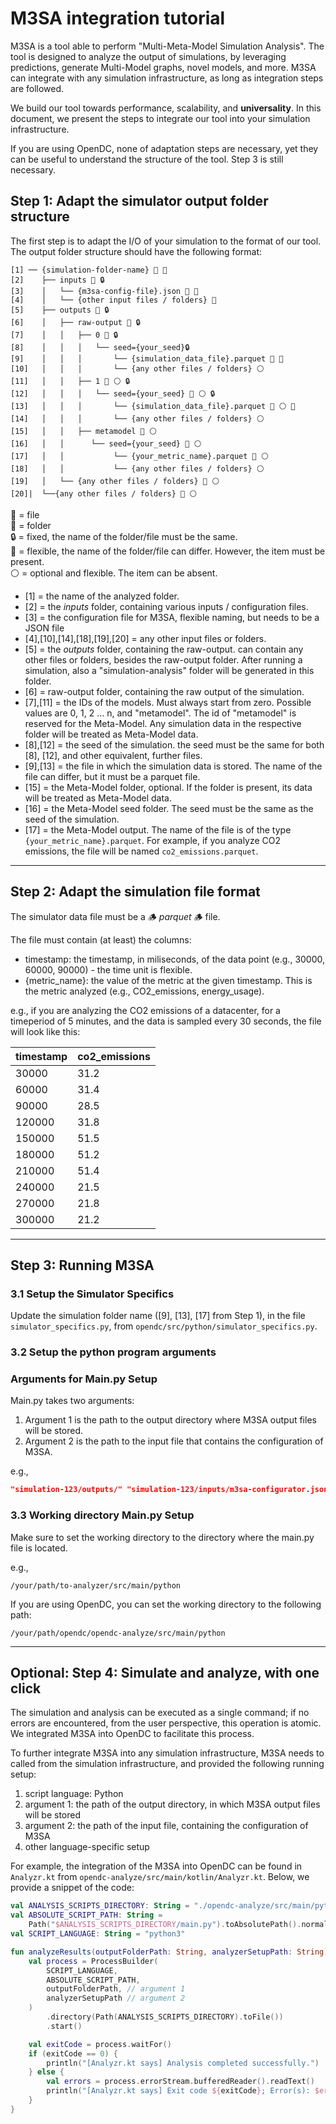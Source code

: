 # M3SA integration tutorial

M3SA is a tool able to perform "Multi-Meta-Model Simulation Analysis". The tool is designed to analyze the output of
simulations, by leveraging predictions, generate Multi-Model graphs, novel models, and more. M3SA can integrate with any
simulation infrastructure, as long as integration steps are followed.

We build our tool towards performance, scalability, and **universality**. In this document, we present the steps to
integrate our tool into your simulation infrastructure.

If you are using OpenDC, none of adaptation steps are necessary, yet they can be useful to understand the structure
of the tool. Step 3 is still necessary.

## Step 1: Adapt the simulator output folder structure

The first step is to adapt the I/O of your simulation to the format of our tool. The output folder structure should have
the
following format:

```
[1] ── {simulation-folder-name} 📁 🔧
[2]    ├── inputs 📁 🔒
[3]    │   └── {m3sa-config-file}.json 📄 🔧
[4]    │   └── {other input files / folders} 🔧
[5]    ├── outputs 📁 🔒
[6]    │   ├── raw-output 📁 🔒
[7]    │   │   ├── 0 📁 🔒
[8]    │   │   │   └── seed={your_seed}🔒
[9]    │   │   │       └── {simulation_data_file}.parquet 📄 🔧
[10]   │   │   │       └── {any other files / folders} ⚪
[11]   │   │   ├── 1 📁 ⚪ 🔒
[12]   │   │   │   └── seed={your_seed} 📁 ⚪ 🔒
[13]   │   │   │       └── {simulation_data_file}.parquet 📄 ⚪ 🔧
[14]   │   │   │       └── {any other files / folders} ⚪󠁪
[15]   │   │   ├── metamodel 📁 ⚪
[16]   │   │      └── seed={your_seed} 📁 ⚪
[17]   │   │           └── {your_metric_name}.parquet 📄 ⚪
[18]   │   │           └── {any other files / folders} ⚪
[19]   │   └── {any other files / folders} 📁 ⚪
[20]|  └──{any other files / folders} 📁 ⚪
```

📄 = file <br />
📁 = folder <br />
🔒 = fixed, the name of the folder/file must be the same.<br />
🔧 = flexible, the name of the folder/file can differ. However, the item must be present.<br />
⚪ = optional and flexible. The item can be absent. <br />

- [1] = the name of the analyzed folder.
- [2] = the _inputs_ folder, containing various inputs / configuration files.
- [3] = the configuration file for M3SA, flexible naming, but needs to be a JSON file
- [4],[10],[14],[18],[19],[20] = any other input files or folders.
- [5] = the _outputs_ folder, containing the raw-output. can contain any other files or folders, besides the raw-output
folder.
After running a simulation, also a "simulation-analysis" folder will be generated in this folder.
- [6] = raw-output folder, containing the raw output of the simulation.
- [7],[11] = the IDs of the models. Must always start from zero. Possible values are 0, 1, 2 ... n, and "metamodel". The
id
of "metamodel" is reserved for the Meta-Model. Any simulation data in the respective folder will be treated as
Meta-Model data.
- [8],[12] = the seed of the simulation. the seed must be the same for both [8], [12], and other equivalent, further
files.
- [9],[13] = the file in which the simulation data is stored. The name of the file can differ, but it must be a parquet
file.
- [15] = the Meta-Model folder, optional. If the folder is present, its data will be treated as Meta-Model data.
- [16] = the Meta-Model seed folder. The seed must be the same as the seed of the simulation.
- [17] = the Meta-Model output. The name of the file is of the type ```{your_metric_name}.parquet```. For example, if
you analyze CO2 emissions, the file will be named ```co2_emissions.parquet```.

---

## Step 2: Adapt the simulation file format

The simulator data file must be a 🪵 _parquet_ 🪵 file.

The file must contain (at least) the columns:

- timestamp: the timestamp, in miliseconds, of the data point (e.g., 30000, 60000, 90000) - the time unit is flexible.
- {metric_name}: the value of the metric at the given timestamp. This is the metric analyzed (e.g., CO2_emissions,
energy_usage).

e.g., if you are analyzing the CO2 emissions of a datacenter, for a timeperiod of 5 minutes, and the data is sampled
every 30 seconds, the file will look like this:

| timestamp | co2_emissions |
|-----------|---------------|
| 30000     | 31.2          |
| 60000     | 31.4          |
| 90000     | 28.5          |
| 120000    | 31.8          |
| 150000    | 51.5          |
| 180000    | 51.2          |
| 210000    | 51.4          |
| 240000    | 21.5          |
| 270000    | 21.8          |
| 300000    | 21.2          |

---

## Step 3: Running M3SA

### 3.1 Setup the Simulator Specifics

Update the simulation folder name ([9], [13], [17] from Step 1), in the
file ```simulator_specifics.py```, from ```opendc/src/python/simulator_specifics.py```.

### 3.2 Setup the python program arguments

### Arguments for Main.py Setup
Main.py takes two arguments:

1. Argument 1 is the path to the output directory where M3SA output files will be stored. 
2. Argument 2 is the path to the input file that contains the configuration of M3SA.

e.g.,

```json
"simulation-123/outputs/" "simulation-123/inputs/m3sa-configurator.json"
```

### 3.3 Working directory Main.py Setup

Make sure to set the working directory to the directory where the main.py file is located.

e.g.,

```
/your/path/to-analyzer/src/main/python
```

If you are using OpenDC, you can set the working directory to the following path:

```
/your/path/opendc/opendc-analyze/src/main/python
```

---

## Optional: Step 4: Simulate and analyze, with one click

The simulation and analysis can be executed as a single command; if no errors are encountered, from the user
perspective,
this operation is atomic. We integrated M3SA into OpenDC to facilitate this process.

To further integrate M3SA into any simulation infrastructure, M3SA needs to called from
the simulation infrastructure, and provided the following running setup:

1. script language: Python
2. argument 1: the path of the output directory, in which M3SA output files will be stored
3. argument 2: the path of the input file, containing the configuration of M3SA
4. other language-specific setup

For example, the integration of the M3SA into OpenDC can be found
in ```Analyzr.kt``` from ```opendc-analyze/src/main/kotlin/Analyzr.kt```.
Below, we provide a snippet of the code:

```kotlin
val ANALYSIS_SCRIPTS_DIRECTORY: String = "./opendc-analyze/src/main/python"
val ABSOLUTE_SCRIPT_PATH: String =
    Path("$ANALYSIS_SCRIPTS_DIRECTORY/main.py").toAbsolutePath().normalize().toString()
val SCRIPT_LANGUAGE: String = "python3"

fun analyzeResults(outputFolderPath: String, analyzerSetupPath: String) {
    val process = ProcessBuilder(
        SCRIPT_LANGUAGE,
        ABSOLUTE_SCRIPT_PATH,
        outputFolderPath, // argument 1
        analyzerSetupPath // argument 2
    )
        .directory(Path(ANALYSIS_SCRIPTS_DIRECTORY).toFile())
        .start()

    val exitCode = process.waitFor()
    if (exitCode == 0) {
        println("[Analyzr.kt says] Analysis completed successfully.")
    } else {
        val errors = process.errorStream.bufferedReader().readText()
        println("[Analyzr.kt says] Exit code ${exitCode}; Error(s): $errors")
    }
}
```
